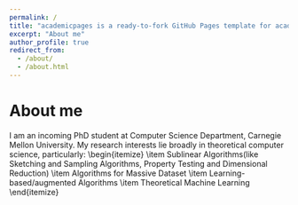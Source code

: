 ```yaml
---
permalink: /
title: "academicpages is a ready-to-fork GitHub Pages template for academic personal websites"
excerpt: "About me"
author_profile: true
redirect_from: 
  - /about/
  - /about.html
---
```


# About me

I am an incoming PhD student at Computer Science Department, Carnegie Mellon University. My research interests lie broadly in theoretical computer science, particularly: 
\begin{itemize}
    \item  Sublinear Algorithms(like Sketching and Sampling Algorithms, Property Testing and Dimensional Reduction) 
    \item Algorithms for Massive Dataset 
    \item Learning-based/augmented Algorithms 
    \item Theoretical Machine Learning
\end{itemize}

